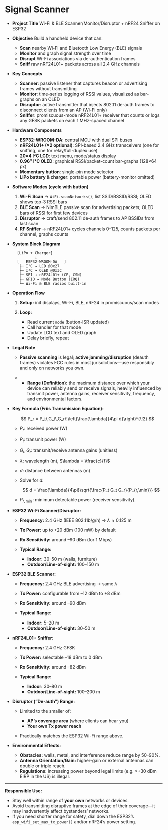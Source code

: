 # Signal Scanner

* **Project Title**
  Wi-Fi & BLE Scanner/Monitor/Disruptor + nRF24 Sniffer on ESP32

* **Objective**
  Build a handheld device that can:

  * **Scan** nearby Wi-Fi and Bluetooth Low Energy (BLE) signals
  * **Monitor** and graph signal strength over time
  * **Disrupt** Wi-Fi associations via de-authentication frames
  * **Sniff** raw nRF24L01+ packets across all 2.4 GHz channels

* **Key Concepts**

  * **Scanner**: passive listener that captures beacon or advertising frames without transmitting
  * **Monitor**: time-series logging of RSSI values, visualized as bar-graphs on an OLED
  * **Disruptor**: active transmitter that injects 802.11 de-auth frames to disconnect clients from an AP (Wi-Fi only)
  * **Sniffer**: promiscuous-mode nRF24L01+ receiver that counts or logs any GFSK packets on each 1 MHz-spaced channel

* **Hardware Components**

  * **ESP32-WROOM-DA**: central MCU with dual SPI buses
  * **nRF24L01+ (×2 optional)**: SPI-based 2.4 GHz transceivers (one for sniffing, one for relay/full-duplex use)
  * **20×4 I²C LCD**: text menu, mode/status display
  * **0.96″ I²C OLED**: graphical RSSI/packet-count bar-graphs (128×64 px)
  * **Momentary button**: single-pin mode selector
  * **LiPo battery & charger**: portable power (battery-monitor omitted)

* **Software Modes (cycle with button)**

  1. **Wi-Fi Scan** → `WiFi.scanNetworks()`, list SSID/BSSID/RSSI; OLED shows top-3 RSSI bars
  2. **BLE Scan** → NimBLE passive scan for advertising packets; OLED bars of RSSI for first few devices
  3. **Disruptor** → craft/send 802.11 de-auth frames to AP BSSIDs from last scan
  4. **RF Sniffer** → nRF24L01+ cycles channels 0–125, counts packets per channel, graphs counts

* **System Block Diagram**

  ```text
    [LiPo + Charger]
            ↓
    [   ESP32-WROOM-DA   ]
     ├─ I²C → LCD @0x27
     ├─ I²C → OLED @0x3C
     ├─ SPI → nRF24L01+ (CE, CSN)
     ├─ GPIO → Mode Button (IRQ)
     └─ Wi-Fi & BLE radios built-in
  ```

* **Operation Flow**

  1. **Setup:** init displays, Wi-Fi, BLE, nRF24 in promiscuous/scan modes
  2. **Loop:**

     * Read current `mode` (button-ISR updated)
     * Call handler for that mode
     * Update LCD text and OLED graph
     * Delay briefly, repeat

* **Legal Note**

  * **Passive scanning** is legal; **active jamming/disruption** (deauth frames) violates FCC rules in most jurisdictions—use responsibly and only on networks you own.
 
  * * **Range (Definition):** the maximum distance over which your device can reliably send or receive signals, heavily influenced by transmit power, antenna gains, receiver sensitivity, frequency, and environmental factors.

* **Key Formula (Friis Transmission Equation):**

  $$
    P_r = P_t\,G_t\,G_r\!\left(\frac{\lambda}{4\pi d}\right)^{\!2}
  $$

  * $P_r$: received power (W)
  * $P_t$: transmit power (W)
  * $G_t,G_r$: transmit/receive antenna gains (unitless)
  * $\lambda$: wavelength (m), $\lambda = \tfrac{c}{f}$
  * $d$: distance between antennas (m)
  * Solve for $d$:

    $$
      d = \frac{\lambda}{4\pi}\sqrt{\frac{P_t G_t G_r}{P_{r,\min}}}
    $$
  * $P_{r,\min}$: minimum detectable power (receiver sensitivity).

* **ESP32 Wi-Fi Scanner/Disruptor:**

  * **Frequency:** 2.4 GHz (IEEE 802.11b/g/n) → $\lambda\approx0.125$ m
  * **Tx Power:** up to +20 dBm (100 mW) by default
  * **Rx Sensitivity:** around –90 dBm (for 1 Mbps)
  * **Typical Range:**

    * **Indoor:** 30–50 m (walls, furniture)
    * **Outdoor/Line-of-sight:** 100–150 m

* **ESP32 BLE Scanner:**

  * **Frequency:** 2.4 GHz BLE advertising → same $\lambda$
  * **Tx Power:** configurable from –12 dBm to +8 dBm
  * **Rx Sensitivity:** around –90 dBm
  * **Typical Range:**

    * **Indoor:** 5–20 m
    * **Outdoor/Line-of-sight:** 30–50 m

* **nRF24L01+ Sniffer:**

  * **Frequency:** 2.4 GHz GFSK
  * **Tx Power:** selectable –18 dBm to 0 dBm
  * **Rx Sensitivity:** around –82 dBm
  * **Typical Range:**

    * **Indoor:** 30–80 m
    * **Outdoor/Line-of-sight:** 100–200 m

* **Disruptor (“De-auth”) Range:**

  * Limited to the smaller of:

    * **AP’s coverage area** (where clients can hear you)
    * **Your own Tx power reach**
  * Practically matches the ESP32 Wi-Fi range above.

* **Environmental Effects:**

  * **Obstacles:** walls, metal, and interference reduce range by 50–90%.
  * **Antenna Orientation/Gain:** higher-gain or external antennas can double or triple reach.
  * **Regulations:** increasing power beyond legal limits (e.g. >+30 dBm EIRP in the US) is illegal.

---

**Responsible Use:**

* Stay well within range of **your own** networks or devices.
* Avoid transmitting disruptive frames at the edge of their coverage—it may inadvertently affect bystanders’ networks.
* If you need shorter range for safety, dial down the ESP32’s `esp_wifi_set_max_tx_power()` and/or nRF24’s power setting.

